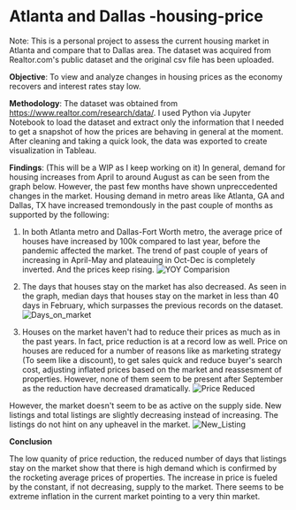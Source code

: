 # Atlanta and Dallas -housing-price

Note: This is a personal project to assess the current housing market in Atlanta and compare that to Dallas area. The dataset was acquired from Realtor.com's public dataset and the original csv file has been uploaded. 

**Objective**: To view and analyze changes in housing prices as the economy recovers and interest rates stay low. 

**Methodology**: The dataset was obtained from https://www.realtor.com/research/data/. I used Python via Jupyter Notebook to load the dataset and extract only the information that I needed to get a snapshot of how the prices are behaving in general at the moment. After cleaning and taking a quick look, the data was exported to create visualization in Tableau.


**Findings**: (This will be a WIP as I keep working on it) In general, demand for housing increases from April to around August as can be seen from the graph below. However, the past few months have shown unpreccedented changes in the market. Housing demand in metro areas like Atlanta, GA and Dallas, TX have increased tremondously in the past couple of months as supported by the following: 

1. In both Atlanta metro and Dallas-Fort Worth metro, the average price of houses have increased by 100k compared to last year, before the pandemic affected the market. The trend of past couple of years of increasing in April-May and plateauing in Oct-Dec is completely inverted. And the prices keep rising. 
![YOY Comparision](https://user-images.githubusercontent.com/80015885/112699234-c13e7580-8e61-11eb-9899-4dfd6970f9e7.png)

2. The days that houses stay on the market has also decreased. As seen in the graph, median days that houses stay on the market in less than 40 days in February, which surpasses the previous records on the dataset. 
![Days_on_market](https://user-images.githubusercontent.com/80015885/112699863-2181e700-8e63-11eb-8220-9a7bc9f104bf.png)

3. Houses on the market haven't had to reduce their prices as much as in the past years. In fact, price reduction is at a record low as well. Price on houses are reduced for a number of reasons like as marketing strategy (To seem like a discount), to get sales quick and reduce buyer's search cost, adjusting inflated prices based on the market and reassesment of properties. However, none of them seem to be present after September as the reduction have decreased dramatically. 
![Price Reduced](https://user-images.githubusercontent.com/80015885/112700281-2a26ed00-8e64-11eb-814c-c2bf4bd803be.png)

However, the market doesn't seem to be as active on the supply side. New listings and total listings are slightly decreasing instead of increasing. The listings do not hint on any upheavel in the market. 
![New_Listing](https://user-images.githubusercontent.com/80015885/112702340-8a6c5d80-8e69-11eb-9397-c38ba5ade813.png)

**Conclusion**

The low quanity of price reduction, the reduced number of days that listings stay on the market show that there is high demand which is confirmed by the rocketing average prices of properties. The increase in price is fueled by the constant, if not decreasing, supply to the market. There seems to be extreme inflation in the current market pointing to a very thin market. 
